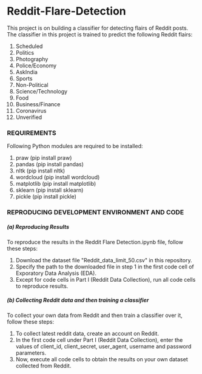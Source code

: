 # Reddit-Flare-Detection
This project is on building a classifier for detecting flairs of Reddit posts.
The classifier in this project is trained to predict the following Reddit flairs:
1. Scheduled
2. Politics
3. Photography
4. Police/Economy
5. AskIndia
6. Sports
7. Non-Political
8. Science/Technology
9. Food
10. Business/Finance
11. Coronavirus
12. Unverified

### REQUIREMENTS
Following Python modules are required to be installed:

1. praw (pip install praw)
2. pandas (pip install pandas)
3. nltk (pip install nltk)
4. wordcloud (pip install wordcloud)
5. matplotlib (pip install matplotlib)
6. sklearn (pip install sklearn)
7. pickle (pip install pickle)

### REPRODUCING DEVELOPMENT ENVIRONMENT AND CODE
##### (a) Reproducing Results
To reproduce the results in the Reddit Flare Detection.ipynb file, follow these steps:
1. Download the dataset file "Reddit_data_limit_50.csv" in this repository.
2. Specify the path to the downloaded file in step 1 in the first code cell of Exporatory Data Analysis (EDA). 
3. Except for code cells in Part I (Reddit Data Collection), run all code cells to reproduce results.

##### (b) Collecting Reddit data and then training a classifier
To collect your own data from Reddit and then train a classifier over it, follow these steps:
1. To collect latest reddit data, create an account on Reddit.
2. In the first code cell under Part I (Reddit Data Collection), enter the values of client_id, client_secret, user_agent, username and password parameters.
3. Now, execute all code cells to obtain the results on your own dataset collected from Reddit.
